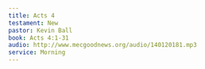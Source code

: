 ```yaml
---
title: Acts 4
testament: New
pastor: Kevin Ball
book: Acts 4:1-31
audio: http://www.mecgoodnews.org/audio/140120181.mp3
service: Morning
---
```

